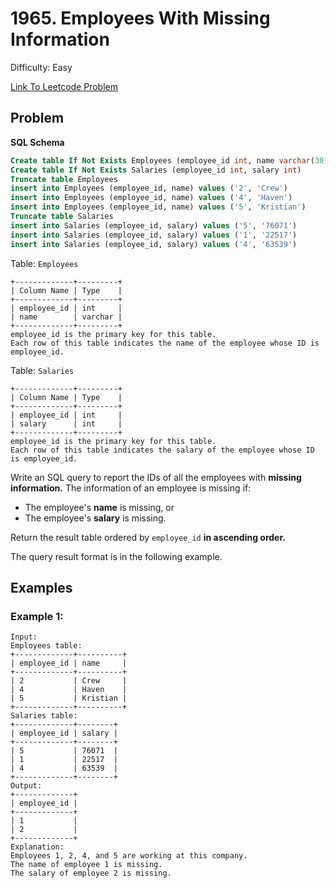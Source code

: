 # 1965. Employees With Missing Information
Difficulty: Easy

[Link To Leetcode Problem](https://leetcode.com/problems/employees-with-missing-information/)

## Problem
**SQL Schema**
```sql
Create table If Not Exists Employees (employee_id int, name varchar(30))
Create table If Not Exists Salaries (employee_id int, salary int)
Truncate table Employees
insert into Employees (employee_id, name) values ('2', 'Crew')
insert into Employees (employee_id, name) values ('4', 'Haven')
insert into Employees (employee_id, name) values ('5', 'Kristian')
Truncate table Salaries
insert into Salaries (employee_id, salary) values ('5', '76071')
insert into Salaries (employee_id, salary) values ('1', '22517')
insert into Salaries (employee_id, salary) values ('4', '63539')
```

Table: `Employees`
```
+-------------+---------+
| Column Name | Type    |
+-------------+---------+
| employee_id | int     |
| name        | varchar |
+-------------+---------+
employee_id is the primary key for this table.
Each row of this table indicates the name of the employee whose ID is employee_id.
```

Table: `Salaries`
```
+-------------+---------+
| Column Name | Type    |
+-------------+---------+
| employee_id | int     |
| salary      | int     |
+-------------+---------+
employee_id is the primary key for this table.
Each row of this table indicates the salary of the employee whose ID is employee_id.
```

Write an SQL query to report the IDs of all the employees with **missing information.** The information of an employee is missing if:

- The employee's **name** is missing, or
- The employee's **salary** is missing.

Return the result table ordered by `employee_id` **in ascending order.**

The query result format is in the following example.

## Examples
### Example 1:
```
Input: 
Employees table:
+-------------+----------+
| employee_id | name     |
+-------------+----------+
| 2           | Crew     |
| 4           | Haven    |
| 5           | Kristian |
+-------------+----------+
Salaries table:
+-------------+--------+
| employee_id | salary |
+-------------+--------+
| 5           | 76071  |
| 1           | 22517  |
| 4           | 63539  |
+-------------+--------+
Output: 
+-------------+
| employee_id |
+-------------+
| 1           |
| 2           |
+-------------+
Explanation: 
Employees 1, 2, 4, and 5 are working at this company.
The name of employee 1 is missing.
The salary of employee 2 is missing.
```
